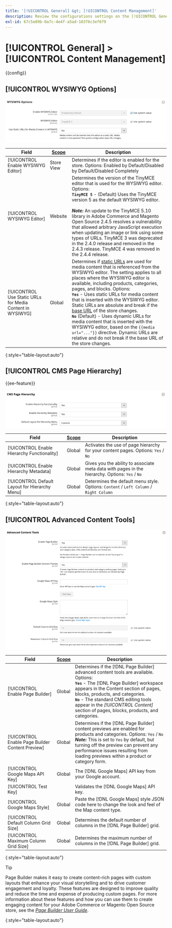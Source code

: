 ```yaml
---
title: '[!UICONTROL General] &gt; [!UICONTROL Content Management]'
description: Review the configurations settings on the [!UICONTROL General] &gt; [!UICONTROL Content Management] page of the Commerce Admin.
exl-id: 67c5e89b-0a7c-4e4f-a5ad-10376c3ef6f9
---
```

# [!UICONTROL General] > [!UICONTROL Content Management]

{{config}}

## [!UICONTROL WYSIWYG Options]

![WYSIWYG Options](./assets/content-management-wysiwyg-options.png)<!-- zoom -->

<!-- [WYSIWYG Options](https://docs.magento.com/user-guide/cms/editor.html) -->

|Field|[Scope](../../getting-started/websites-stores-views.md#scope-settings)|Description|
|--- |--- |--- |
|[!UICONTROL Enable WYSIWYG Editor]|Store View|Determines if the editor is enabled for the store. Options: Enabled by Default/Disabled by Default/Disabled Completely|
|[!UICONTROL WYSIWYG Editor]|Website|Determines the version of the TinyMCE editor that is used for the WYSIWYG editor. Options: <br/>**`TinyMCE 5`** - (Default) Uses the TinyMCE version 5 as the default WYSIWYG editor.<br><br>_**Note:**_ An update to the TinyMCE 5.10 library in Adobe Commerce and Magento Open Source 2.4.5 resolves a vulnerability that allowed arbitrary JavaScript execution when updating an image or link using some types of URLs. TinyMCE 3 was deprecated in the 2.4.0 release and removed in the 2.4.3 release. TinyMCE 4 was removed in the 2.4.4 release.|
|[!UICONTROL Use Static URLs for Media Content in WYSIWYG]|Global|Determines if [static URLs](../../content-design/catalog-urls-dynamic-media.md) are used for media content that is referenced from the WYSIWYG editor. The setting applies to all places where the WYSIWYG editor is available, including products, categories, pages, and blocks. Options: <br/>**`Yes`** - Uses static URLs for media content that is inserted with the WYSIWYG editor. Static URLs are absolute and break if the [base URL](../../stores-purchase/store-urls.md) of the store changes. <br/>**`No`** (Default) - Uses dynamic URLs for media content that is inserted with the WYSIWYG editor, based on the  `{{media url="..."}}` directive. Dynamic URLs are relative and do not break if the base URL of the store changes.|

{:style="table-layout:auto"}

## [!UICONTROL CMS Page Hierarchy]

{{ee-feature}}

![CMS Page Hierarchy](./assets/content-management-cms-page-hierarchy.png)<!-- zoom -->

<!--[CMS Page Hierarchy](https://docs.magento.com/user-guide/cms/page-hierarchy.html) -->

|Field|[Scope](../../getting-started/websites-stores-views.md#scope-settings)|Description|
|--- |--- |--- |
|[!UICONTROL Enable Hierarchy Functionality]|Global|Activates the use of page hierarchy for your content pages. Options: `Yes` / `No`|
|[!UICONTROL Enable Hierarchy Metadata]|Global|Gives you the ability to associate meta data with pages in the hierarchy. Options: `Yes` / `No`|
|[!UICONTROL Default Layout for Hierarchy Menu]|Global|Determines the default menu style. Options: `Content` / `Left Column` / `Right Column`|

{:style="table-layout:auto"}

## [!UICONTROL Advanced Content Tools]

![Advanced Content Tools](./assets/content-management-advanced-content-tools.png)<!-- zoom -->

<!-- [Advanced Content Tools](https://docs.magento.com/user-guide/cms/page-builder-workspace.html) -->

|Field|[Scope](../../getting-started/websites-stores-views.md#scope-settings)|Description|
|--- |--- |--- |
|[!UICONTROL Enable Page Builder]|Global|Determines if the [!DNL Page Builder] advanced content tools are available. Options: <br/>**`Yes`** - The [!DNL Page Builder] workspace appears in the Content section of pages, blocks, products, and categories. <br/>**`No`** - The standard CMS editing tools appear in the _[!UICONTROL Content]_ section of pages, blocks, products, and categories.|
|[!UICONTROL Enable Page Builder Content Preview]|Global|Determines if the [!DNL Page Builder] content previews are enabled for products and categories. Options: `Yes` / `No` <br/>**_Note:_** This is set to `Yes` by default, but turning off the preview can prevent any performance issues resulting from loading previews within a product or category form.|
|[!UICONTROL Google Maps API Key]|Global|The [!DNL Google Maps] API key from your Google account.|
|[!UICONTROL Test Key]||Validates the [!DNL Google Maps] API key.|
|[!UICONTROL Google Maps Style]|Global|Paste the [!DNL Google Maps] style JSON code here to change the look and feel of the Map content type.|
|[!UICONTROL Default Column Grid Size]|Global|Determines the default number of columns in the [!DNL Page Builder] grid.|
|[!UICONTROL Maximum Column Grid Size]|Global|Determines the maximum number of columns in the [!DNL Page Builder] grid.|

{:style="table-layout:auto"}

>[!TIP]
>
>Page Builder makes it easy to create content-rich pages with custom layouts that enhance your visual storytelling and to drive customer engagement and loyalty. These features are designed to improve quality and reduce the time and expense of producing custom pages. For more information about these features and how you can use them to create engaging content for your Adobe Commerce or Magento Open Source store, see the [_Page Builder User Guide_](../../page-builder/guide-overview.md).

{:style="table-layout:auto"}
